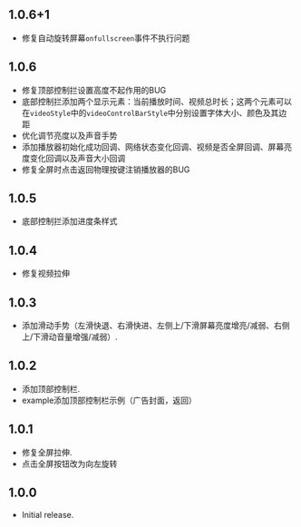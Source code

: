 ## 1.0.6+1

- 修复自动旋转屏幕`onfullscreen`事件不执行问题

## 1.0.6

* 修复顶部控制拦设置高度不起作用的BUG
* 底部控制拦添加两个显示元素：当前播放时间、视频总时长；这两个元素可以在`videoStyle`中的`videoControlBarStyle`中分别设置字体大小、颜色及其边距
* 优化调节亮度以及声音手势
* 添加播放器初始化成功回调、网络状态变化回调、视频是否全屏回调、屏幕亮度变化回调以及声音大小回调
* 修复全屏时点击返回物理按键注销播放器的BUG

## 1.0.5

* 底部控制拦添加进度条样式

## 1.0.4

* 修复视频拉伸

## 1.0.3

* 添加滑动手势（左滑快退、右滑快进、左侧上/下滑屏幕亮度增亮/减弱、右侧上/下滑动音量增强/减弱）.

## 1.0.2

* 添加顶部控制栏.
* example添加顶部控制栏示例（广告封面，返回）

## 1.0.1

* 修复全屏拉伸.
* 点击全屏按钮改为向左旋转

## 1.0.0

* Initial release.